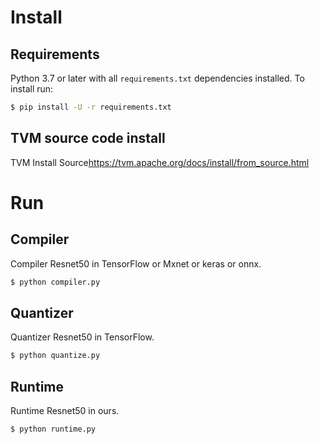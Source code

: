# Install

## Requirements

Python 3.7 or later with all `requirements.txt` dependencies installed. To install run:
```bash
$ pip install -U -r requirements.txt
```

## TVM source code install
TVM Install Source<https://tvm.apache.org/docs/install/from_source.html>

# Run

## Compiler

Compiler Resnet50 in TensorFlow or Mxnet or keras or onnx.
```bash
$ python compiler.py
```

## Quantizer

Quantizer Resnet50 in TensorFlow.
```bash
$ python quantize.py
```

## Runtime

Runtime Resnet50 in ours.
```bash
$ python runtime.py
```